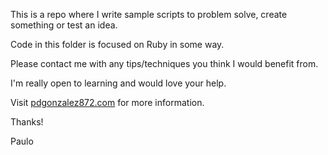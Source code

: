 This is a repo where I write sample scripts to problem solve, create something or test an idea.

Code in this folder is focused on Ruby in some way.

Please contact me with any tips/techniques you think I would benefit from.

I'm really open to learning and would love your help.

Visit [pdgonzalez872.com](www.pdgonzalez872.com) for more information.

Thanks!

Paulo
